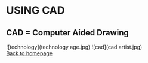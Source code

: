 # USING CAD  
## CAD = Computer Aided Drawing  
![technology](technology age.jpg) ![cad](cad artist.jpg)  
[Back to homepage](index.md)

